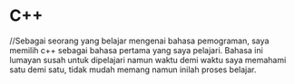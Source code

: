 # C++ #
//Sebagai seorang yang belajar mengenai bahasa pemograman, saya memilih c++ sebagai bahasa pertama yang saya pelajari. Bahasa ini lumayan susah untuk dipelajari namun waktu demi waktu
saya memahami satu demi satu, tidak mudah memang namun inilah proses belajar.
